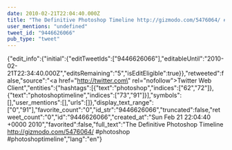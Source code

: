 ```yaml
---
date: 2010-02-21T22:04:40.000Z
title: "The Definitive Photoshop Timeline http://gizmodo.com/5476064/ #photoshop #photoshoptimeline″"
user_mentions: "undefined"
tweet_id: "9446626066"
pub_type: "tweet"
---
```

{"edit_info":{"initial":{"editTweetIds":["9446626066"],"editableUntil":"2010-02-21T22:34:40.000Z","editsRemaining":"5","isEditEligible":true}},"retweeted":false,"source":"<a href=\"http://twitter.com\" rel=\"nofollow\">Twitter Web Client</a>","entities":{"hashtags":[{"text":"photoshop","indices":["62","72"]},{"text":"photoshoptimeline","indices":["73","91"]}],"symbols":[],"user_mentions":[],"urls":[]},"display_text_range":["0","91"],"favorite_count":"0","id_str":"9446626066","truncated":false,"retweet_count":"0","id":"9446626066","created_at":"Sun Feb 21 22:04:40 +0000 2010","favorited":false,"full_text":"The Definitive Photoshop Timeline http://gizmodo.com/5476064/ #photoshop #photoshoptimeline","lang":"en"}
